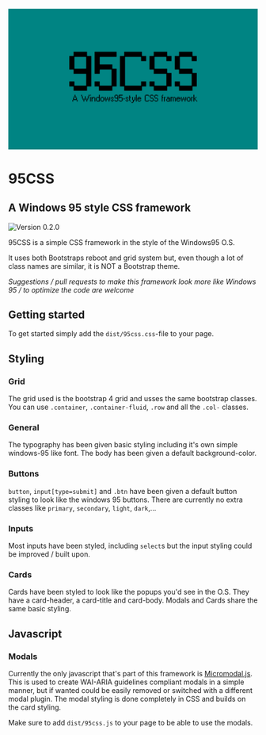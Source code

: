 ![preview](preview.jpg)

# 95CSS
## A Windows 95 style CSS framework

![Version 0.2.0](https://img.shields.io/badge/version-0.1.0-brightgreen.svg)

95CSS is a simple CSS framework in the style of the Windows95 O.S.

It uses both Bootstraps reboot and grid system but, even though a lot of class names are similar, it is NOT a Bootstrap theme.

*Suggestions  / pull requests to make this framework look more like Windows 95 / to optimize the code are welcome*

## Getting started
To get started simply add the `dist/95css.css`-file to your page.

## Styling
### Grid
The grid used is the bootstrap 4 grid and usses the same bootstrap classes.
You can use `.container`, `.container-fluid`, `.row` and all the `.col-` classes.

### General
The typography has been given basic styling including it's own simple windows-95 like font.
The body has been given a default background-color.

### Buttons
`button`, `input[type=submit]` and `.btn` have been given a default button styling to look like the windows 95 buttons. There are currently no extra classes like `primary`, `secondary`, `light`, `dark`,...

### Inputs
Most inputs have been styled, including `select`s but the input styling could be improved / built upon.

### Cards
Cards have been styled to look like the popups you'd see in the O.S. They have a card-header, a card-title and card-body. Modals and Cards share the same basic styling.

## Javascript
### Modals
Currently the only javascript that's part of this framework is [Micromodal.js](https://micromodal.now.sh). This is used to create WAI-ARIA guidelines compliant modals in a simple manner, but if wanted could be easily removed or switched with a different modal plugin.
The modal styling is done completely in CSS and builds on the card styling.

Make sure to add `dist/95css.js` to your page to be able to use the modals.
